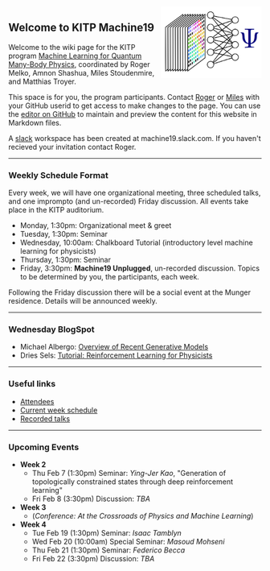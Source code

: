  <img src="machine.png" align="right"  alt="drawing" width="200"/>  
 
## Welcome to KITP Machine19

Welcome to the wiki page for the KITP program [Machine Learning for Quantum Many-Body Physics](https://www.kitp.ucsb.edu/activities/machine19), coordinated by Roger Melko, Amnon Shashua, Miles Stoudenmire, and Matthias Troyer. 

This space is for you, the program participants.  Contact [Roger](mailto:rgmelko@gmail.com) or [Miles](mailto:mstoudenmire@flatironinstitute.org) with your GitHub userid to get access to make changes to the page.
You can use the [editor on GitHub](https://github.com/machine19/machine19.github.io/edit/master/README.md) to maintain and preview the content for this website in Markdown files.

A [slack](https://slack.com) workspace has been created at machine19.slack.com.  If you haven't recieved your invitation contact Roger.

----------------

### Weekly Schedule Format

Every week, we will have one organizational meeting, three scheduled talks, and one imprompto (and un-recorded) Friday discussion.  All events take place in the KITP auditorium.

- Monday, 1:30pm: Organizational meet & greet
- Tuesday, 1:30pm: Seminar
- Wednesday, 10:00am: Chalkboard Tutorial (introductory level machine learning for physicists)
- Thursday, 1:30pm: Seminar
- Friday, 3:30pm: **Machine19 Unplugged**, un-recorded discussion.  Topics to be determined by you, the participants, each week.

Following the Friday discussion there will be a social event at the Munger residence.  Details will be announced weekly.

----------------

### Wednesday BlogSpot
- Michael Albergo: [Overview of Recent Generative Models](machine19.github.io/Blogs/Albergo_GenModels/GenModels.html)
- Dries Sels: [Tutorial: Reinforcement Learning for Physicists](machine19.github.io/Blogs/TutorialRL.pdf)

----------------


### Useful links

- [Attendees](http://online.kitp.ucsb.edu/online/machine19/directory.html)
- [Current week schedule](https://www.kitp.ucsb.edu/talks-schedule#week)
- [Recorded talks](http://online.kitp.ucsb.edu/online/machine19/)

----------------

### Upcoming Events

+ **Week 2**
  - Thu Feb 7 (1:30pm) Seminar: *Ying-Jer Kao*, "Generation of topologically constrained states through deep reinforcement learning"
  - Fri Feb 8 (3:30pm) Discussion: *TBA*
+ **Week 3** <br/>
  - (*Conference: At the Crossroads of Physics and Machine Learning*)
+ **Week 4**
  - Tue Feb 19 (1:30pm) Seminar: *Isaac Tamblyn*
  - Wed Feb 20 (10:00am) Special Seminar: *Masoud Mohseni*
  - Thu Feb 21 (1:30pm) Seminar: *Federico Becca*
  - Fri Feb 22 (3:30pm) Discussion: *TBA*

